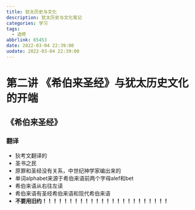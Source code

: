 ```yaml
---
title: 犹太历史与文化
description: 犹太历史与文化笔记
categories: 学习
tags:
  - 选修
abbrlink: 65453
date: 2022-03-04 22:39:00
uodate: 2022-03-04 22:39:00
---
```


# 第二讲 《希伯来圣经》与犹太历史文化的开端

## 《希伯来圣经》

### 翻译

- 狄考文翻译的
- 圣书之民
- 原罪和圣经没有关系，中世纪神学家编出来的
- 单词alphabet来源于希伯来语前两个字母alef和bet
- 希伯来语从右往左读
- 希伯来语有圣经希伯来语和现代希伯来语
- **不要用旧约！！！！！！！！！！！！！！！！！！！！！！！！**
